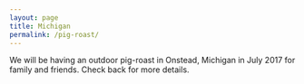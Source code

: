 ```yaml
---
layout: page
title: Michigan
permalink: /pig-roast/
---
```


We will be having an outdoor pig-roast in Onstead, Michigan in July
2017 for family and friends. Check back for more details.